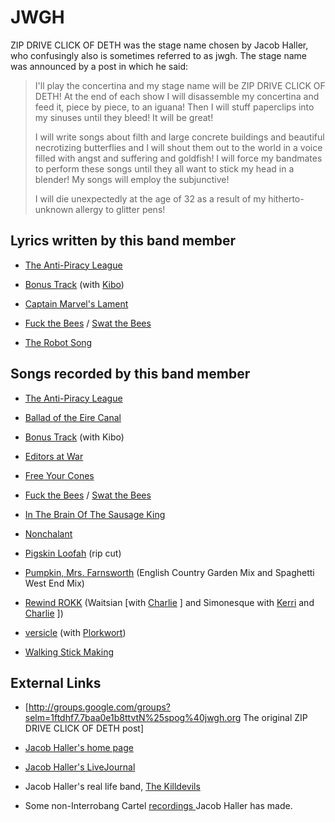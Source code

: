 # JWGH

ZIP DRIVE CLICK OF DETH was the stage name chosen by Jacob Haller, who confusingly also is sometimes referred to as jwgh. The stage name was announced by a post in which he said:

>I'll play the concertina and my stage name will be ZIP DRIVE CLICK OF DETH! At the end of each show I will disassemble my concertina and feed it, piece by piece, to an iguana! Then I will stuff paperclips into my sinuses until they bleed! It will be great! 
>
>I will write songs about filth and large concrete buildings and beautiful necrotizing butterflies and I will shout them out to the world in a voice filled with angst and suffering and goldfish! I will force my bandmates to perform these songs until they all want to stick my head in a blender! My songs will employ the subjunctive! 
>
>I will die unexpectedly at the age of 32 as a result of my hitherto-unknown allergy to glitter pens! 

## Lyrics written by this band member

* [The Anti-Piracy League](/the-anti-piracy-league)

* [Bonus Track](/bonuss-track) (with [Kibo](/kibo))

* [Captain Marvel's Lament](/captain-marvels-lament)

* [Fuck the Bees](/fuck-the-bees) / [Swat the Bees](/swat-the-bees)

* [The Robot Song](/the-robot-song)

## Songs recorded by this band member

* [The Anti-Piracy League](/the-anti-piracy-league)

* [Ballad of the Eire Canal](/ballad-of-the-eire-canal)

* [Bonus Track](/bonus-track) (with Kibo)

* [Editors at War](/editors-at-war)

* [Free Your Cones](/free-your-cones)

* [Fuck the Bees](/fuck-the-bees) / [Swat the Bees](/swat-the-bees)

* [In The Brain Of The Sausage King](/in-the-brain-of-the-sausage-king)

* [Nonchalant](/nonchalant)

* [Pigskin Loofah](/pig-skin-loofah-rip-cut) (rip cut)

* [Pumpkin, Mrs. Farnsworth](/pumpkin,-mrs.-farnsworth) (English Country Garden Mix and Spaghetti West End Mix)

* [Rewind ROKK](/rewind-waitsian) (Waitsian [with [Charlie](/charlie) ] and Simonesque with [Kerri](/kerri) and [Charlie](/charlie) ])

* [versicle](/versicle) (with [Plorkwort](/plorkwort))

* [Walking Stick Making](/walking-stick-making)

## External Links

* [http://groups.google.com/groups?selm=1ftdhf7.7baa0e1b8ttvtN%25spog%40jwgh.org The original ZIP DRIVE CLICK OF DETH post]

* [Jacob Haller's home page](http://jwgh.org/)

* [Jacob Haller's LiveJournal](http://jwgh.org/)

* Jacob Haller's real life band, [The Killdevils](http://killdevils.com/)

* Some non-Interrobang Cartel [recordings ](http://jwgh.org/Music/) Jacob Haller has made.